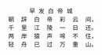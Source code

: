           早 发 白 帝 城
    朝  辞  白  帝  彩  云  间，
    千  里  江  陵  一  日  还。
    两  岸  猿  声  啼  不  住，
    轻  舟  已  过  万  重  山。
